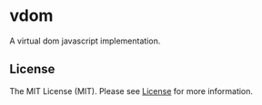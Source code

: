 # vdom

A virtual dom javascript implementation.

## License

The MIT License (MIT). Please see [License](License) for more information.

